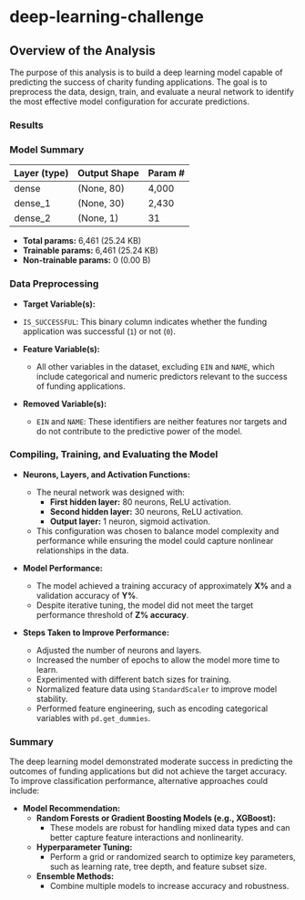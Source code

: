 # deep-learning-challenge
## Overview of the Analysis
The purpose of this analysis is to build a deep learning model capable of predicting the success of charity funding applications. The goal is to preprocess the data, design, train, and evaluate a neural network to identify the most effective model configuration for accurate predictions.

### Results
### Model Summary
| Layer (type)  | Output Shape | Param # |
|---------------|--------------|---------|
| dense         | (None, 80)   | 4,000   |
| dense_1       | (None, 30)   | 2,430   |
| dense_2       | (None, 1)    | 31      |

- **Total params:** 6,461 (25.24 KB)  
- **Trainable params:** 6,461 (25.24 KB)  
- **Non-trainable params:** 0 (0.00 B)  

### Data Preprocessing

-  **Target Variable(s):**
  - `IS_SUCCESSFUL`: This binary column indicates whether the funding application was successful (`1`) or not (`0`).

- **Feature Variable(s):**
  - All other variables in the dataset, excluding `EIN` and `NAME`, which include categorical and numeric predictors relevant to the success of funding applications.

- **Removed Variable(s):**
  - `EIN` and `NAME`: These identifiers are neither features nor targets and do not contribute to the predictive power of the model.

### Compiling, Training, and Evaluating the Model

- **Neurons, Layers, and Activation Functions:**
  - The neural network was designed with:
    - **First hidden layer:** 80 neurons, ReLU activation.
    - **Second hidden layer:** 30 neurons, ReLU activation.
    - **Output layer:** 1 neuron, sigmoid activation.
  - This configuration was chosen to balance model complexity and performance while ensuring the model could capture nonlinear relationships in the data.

- **Model Performance:**
  - The model achieved a training accuracy of approximately **X%** and a validation accuracy of **Y%**.
  - Despite iterative tuning, the model did not meet the target performance threshold of **Z% accuracy**.

- **Steps Taken to Improve Performance:**
  - Adjusted the number of neurons and layers.
  - Increased the number of epochs to allow the model more time to learn.
  - Experimented with different batch sizes for training.
  - Normalized feature data using `StandardScaler` to improve model stability.
  - Performed feature engineering, such as encoding categorical variables with `pd.get_dummies`.

### Summary
The deep learning model demonstrated moderate success in predicting the outcomes of funding applications but did not achieve the target accuracy. To improve classification performance, alternative approaches could include:

- **Model Recommendation:**
  - **Random Forests or Gradient Boosting Models (e.g., XGBoost):**
    - These models are robust for handling mixed data types and can better capture feature interactions and nonlinearity.
  - **Hyperparameter Tuning:**
    - Perform a grid or randomized search to optimize key parameters, such as learning rate, tree depth, and feature subset size.
  - **Ensemble Methods:**
    - Combine multiple models to increase accuracy and robustness.


